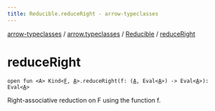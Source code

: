 ```yaml
---
title: Reducible.reduceRight - arrow-typeclasses
---
```


[arrow-typeclasses](../../index.html) / [arrow.typeclasses](../index.html) / [Reducible](index.html) / [reduceRight](./reduce-right.html)

# reduceRight

`open fun <A> Kind<`[`F`](index.html#F)`, `[`A`](reduce-right.html#A)`>.reduceRight(f: (`[`A`](reduce-right.html#A)`, Eval<`[`A`](reduce-right.html#A)`>) -> Eval<`[`A`](reduce-right.html#A)`>): Eval<`[`A`](reduce-right.html#A)`>`

Right-associative reduction on F using the function f.


